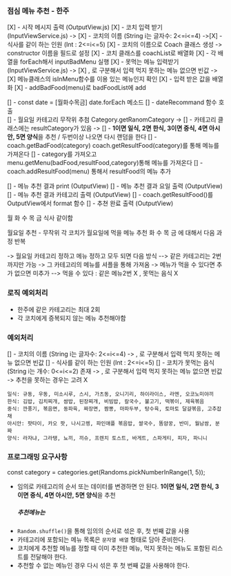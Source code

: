 ### 점심 메뉴 추천 - 한주

<!-- [] - 메뉴를 txt로 만들어서 파일 읽기 (Menu.js) ,(Category.js)클래스에 넣기 -->

[X] - 시작 메시지 출력 (OutputView.js)
[X] - 코치 입력 받기 (InputViewService.js)
-> [X] - 코치의 이름 (String i는 글자수: 2<=i<=4)
->[X] - 식사를 같이 하는 인원 (Int : 2<=i<=5)
[X] - 코치의 이름으로 Coach 클래스 생성 -> constructor 이름을 필드로 설정
[X] - 코치 클래스를 coachList로 배열화
[X] - 각 배열을 forEach해서 inputBadMenu 실행
[X] - 못먹는 메뉴 입력받기 (InputViewService.js)
-> [X] , 로 구분해서 입력 먹지 못하는 메뉴 없으면 빈값
-> [X] 메뉴클래스의 isInMenu함수를 이용 있는 메뉴인지 확인
[X] - 입력 받은 값을 배열화
[X] - addBadFood(menu)로 badFoodList에 add

[] - const date = [월화수목금] date.forEach 메소드
[] - dateRecommand 함수 호출  
[] - 월요일 카테고리 무작위 추첨 Category.getRanomCategory
-> [] - 카테고리 클래스에는 resultCategory가 있음
-> [] - **1이면 일식, 2면 한식, 3이면 중식, 4면 아시안, 5면 양식**을 추천 / 두번이상 나오면 다시 랜덤을 한다
[] - coach.getBadFood(category) coach.getResultFood(category)를 통해 메뉴를 가져온다
[] - category를 가져오고 menu.getMenu(badFood,resultFood,category)통해 메뉴를 가져온다
[] - coach.addResultFood(menu) 통해서 resultFood의 메뉴 추가

[] - 메뉴 추천 결과 print (OutputView)
[] - 메뉴 추천 결과 요일 출력 (OutputView)
[] - 메뉴 추천 결과 카테고리 출력 (OutputView)
[] - coach.getResultFood()를 OutputView에서 format 함수
[] - 추쳔 완료 출력 (OutputView)

월 화 수 목 금 식사 같이함

월요일 추천 - 무작위
각 코치가 월요일에 먹을 메뉴 추천
화 수 목 금 에 대해서 다음 과정 반복

-> 월요일 카테고리 정하고 메뉴 정하고 모두 되면 다음 방식
--> 같은 카테고리는 2번까지만 가능
-> 그 카테고리의 메뉴를 셔플을 통해 가져옴
-> 메뉴가 먹을 수 있다면 추가 없으면 미추가
--> 먹을 수 있다 : 같은 메뉴2번 X , 못먹는 음식 X

### 로직 예외처리

- 한주에 같은 카테고리는 최대 2회
- 각 코치에게 증복되지 않는 메뉴 추천해야함

### 예외처리

[] - 코치의 이름 (String i는 글자수: 2<=i<=4)
-> , 로 구분해서 입력 먹지 못하는 메뉴 없으면 빈값
[] - 식사를 같이 하는 인원 (Int : 2<=i<=5)
[] - 코치가 못먹는 음식 (String i는 개수: 0<=i<=2) 존재
-> , 로 구분해서 입력 먹지 못하는 메뉴 없으면 빈값
-> 추천을 못하는 경우는 고려 X

```
일식: 규동, 우동, 미소시루, 스시, 가츠동, 오니기리, 하이라이스, 라멘, 오코노미야끼
한식: 김밥, 김치찌개, 쌈밥, 된장찌개, 비빔밥, 칼국수, 불고기, 떡볶이, 제육볶음
중식: 깐풍기, 볶음면, 동파육, 짜장면, 짬뽕, 마파두부, 탕수육, 토마토 달걀볶음, 고추잡채
아시안: 팟타이, 카오 팟, 나시고렝, 파인애플 볶음밥, 쌀국수, 똠얌꿍, 반미, 월남쌈, 분짜
양식: 라자냐, 그라탱, 뇨끼, 끼슈, 프렌치 토스트, 바게트, 스파게티, 피자, 파니니
```

### 프로그래밍 요구사항

const category = categories.get(Randoms.pickNumberInRange(1, 5));

- 임의로 카테고리의 순서 또는 데이터를 변경하면 안 된다.
  **1이면 일식, 2면 한식, 3이면 중식, 4면 아시안, 5면 양식**을 추천
  ##### 추천메뉴는
- `Random.shuffle()`을 통해 임의의 순서로 섞은 후, 첫 번째 값을 사용
- 카테고리에 포함되는 메뉴 목록은 `문자열 배열` 형태로 담아 준비한다.
- 코치에게 추천할 메뉴를 정할 때 이미 추천한 메뉴, 먹지 못하는 메뉴도 포함된 리스트를 전달해야 한다.
- 추천할 수 없는 메뉴인 경우 다시 섞은 후 첫 번째 값을 사용해야 한다.
